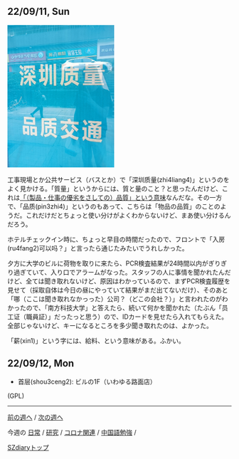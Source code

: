 ## 22/09/11, Sun

<img src="https://github.com/akita11/SZdiary/blob/main/diary/photo/2022-09-11_11.25.21.jpg" width="240px">

工事現場とか公共サービス（バスとか）で「深圳质量(zhi4liang4)」というのをよく見かける。「質量」というからには、質と量のこと？と思ったんだけど、これは[「（製品・仕事の優劣をさしての）品質」という意味](https://cjjc.weblio.jp/content/%E5%93%81%E8%B3%AA)なんだな。その一方で、「品质(pin3zhi4)」というのもあって、こちらは「物品の品質」のことのようだ。これだけだとちょっと使い分けがよくわからないけど、まあ使い分けるんだろう。

ホテルチェックイン時に、ちょっと早目の時間だったので、フロントで「入房(ru4fang2)可以吗？」と言ったら通じたみたいでうれしかった。

夕方に大学のビルに荷物を取りに来たら、PCR検査結果が24時間以内がぎりぎり過ぎていて、入り口でアラームがなった。スタッフの人に事情を聞かれたんだけど、全ては聞き取れないけど、原因はわかっているので、まずPCR検査履歴を見せて（採取自体は今日の昼にやっていて結果がまだ出てないだけ）、そのあと「哪（ここは聞き取れなかっった）公司？（どこの会社？）」と言われたのがわかったので、「南方科技大学」と答えたら、続いて何かを聞かれた（たぶん「员工证（職員証）」だったっと思う）ので、IDカードを見せたら入れてもらえた。全部じゃないけど、キーになるところを多少聞き取れたのは、よかった。

「薪(xin1)」という字には、給料、という意味がある。ふかい。


## 22/09/12, Mon

- 首层(shou3ceng2): ビルの1F（いわゆる路面店）

(GPL)

***

[前の週へ](2209-1.md) /
[次の週へ](2209-3.md)

今週の
[日常](../diary/2209-2.md) /
[研究](../research/2209-2.md) /
[コロナ関連](../covid19/2209-2.md) / 
[中国語勉強](../chinese/2209-2.md) / 

[SZdiaryトップ](../../README.md)
